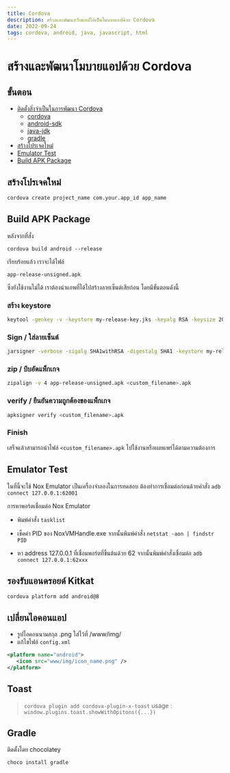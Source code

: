 ```yaml
---
title: Cordova
description: สร้างและพัฒนาเว็บแอปให้เป็นโมบายแอปด้วย Cordova
date: 2022-09-24
tags: cordova, android, java, javascript, html
---
```


# สร้างและพัฒนาโมบายแอปด้วย Cordova

## ขั้นตอน

- [ติดตั้งสิ่งจำเป็นในการพัฒนา Cordova][installation]
  - [cordova][cordova]
  - [android-sdk][android-sdk]
  - [java-jdk][java-jdk]
  - [gradle][gradle]
- [สร้างโปรเจคใหม่][getstart]
- [Emulator Test][nox-test]
- [Build APK Package][run-build]

[installation]: http://link
[cordova]: http://link
[android-sdk]: http://link
[java-jdk]: http://link
[gradle]: http://link
[getstart]: http://link
[nox-test]: http://link
[run-build]: http://link


## สร้างโปรเจคใหม่
```sh
cordova create project_name com.your.app_id app_name
```

## Build APK Package
หลังจากที่สั่ง 
```
cordova build android --release
```
เรียบร้อยแล้ว เราจะได้ไฟล์
```
app-release-unsigned.apk
```
ซึ่งยังใช้งานไม่ได้ เราต้องนำแอพที่ได้ไปสร้างลายเซ็นต์เสียก่อน โดยมีขั้นตอนดังนี้

### สร้าง keystore 
```sh
keytool -genkey -v -keystore my-release-key.jks -keyalg RSA -keysize 2048 -validity 10000 -alias my-alias 
```
### Sign / ใส่ลายเซ็นต์
```sh
jarsigner -verbose -sigalg SHA1withRSA -digestalg SHA1 -keystore my-release-key.jks app-release-unsigned.apk my-alias
```

### zip / บีบอัดแพ็กเกจ
```sh
zipalign -v 4 app-release-unsigned.apk <custom_filename>.apk
```
### verify / ยืนยันความถูกต้องของแพ็กเกจ
```sh
apksigner verify <custom_filename>.apk
```

### Finish
เสร็จแล้วสามารถนำไฟล์ `<custom_filename>.apk` ไปใช้งานหรือเผยแพร่ได้ตามความต้องการ

## Emulator Test
ในที่นี้จะใช้ Nox Emulator เป็นเครื่องจำลองในการทดสอบ ต้องทำการเชื่อมต่อก่อนด้วยคำสั่ง
```adb connect 127.0.0.1:62001```

การหาพอร์ตเชื่อมต่อ Nox Emulator
- พิมพ์คำสั่ง
```tasklist```

- เช็คค่า PID ของ NoxVMHandle.exe จากนั้นพิมพ์คำสั่ง
```netstat -aon | findstr PID```

- หา address 127.0.0.1 ที่เชื่อมพอร์ตที่ขึ้นต้นด้วย 62 จากนั้นพิมพ์คำสั่งเชื่อมต่อ
```adb connect 127.0.0.1:62xxx```

## รองรับแอนดรอยด์ Kitkat
```cordova platform add android@8```

## เปลี่ยนไอคอนแอป
- รูปไอคอนนามสกุล .png ใส่ไว้ที่ /www/img/
- แก้ไขไฟล์ `config.xml`
```xml
<platform name="android">
   <icon src="www/img/icon_name.png" />
</platform>
```

## Toast
> `cordova plugin add cordova-plugin-x-toast`
> usage : `window.plugins.toast.showWithOpitons({...})`

## Gradle
ติดตั้งโดย chocolatey

```choco install gradle```
